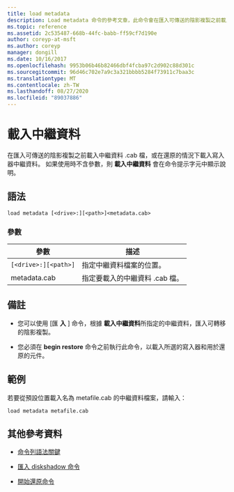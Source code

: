 ```yaml
---
title: load metadata
description: Load metadata 命令的參考文章，此命令會在匯入可傳送的陰影複製之前載入中繼資料 .cab 檔，或在還原時載入寫入器中繼資料。
ms.topic: reference
ms.assetid: 2c535487-668b-44fc-babb-ff59cf7d190e
author: coreyp-at-msft
ms.author: coreyp
manager: dongill
ms.date: 10/16/2017
ms.openlocfilehash: 9953b06b46b82466dbf4fcba97c2d902c88d301c
ms.sourcegitcommit: 96d46c702e7a9c3a321bbbb5284f73911c7baa3c
ms.translationtype: MT
ms.contentlocale: zh-TW
ms.lasthandoff: 08/27/2020
ms.locfileid: "89037886"
---
```

# <a name="load-metadata"></a>載入中繼資料

在匯入可傳送的陰影複製之前載入中繼資料 .cab 檔，或在還原的情況下載入寫入器中繼資料。 如果使用時不含參數，則 **載入中繼資料** 會在命令提示字元中顯示說明。

## <a name="syntax"></a>語法

```
load metadata [<drive>:][<path>]<metadata.cab>
```

### <a name="parameters"></a>參數

| 參數 | 描述 |
| --------- | ----------- |
| `[<drive>:][<path>]` | 指定中繼資料檔案的位置。 |
| metadata.cab | 指定要載入的中繼資料 .cab 檔。 |

## <a name="remarks"></a>備註

- 您可以使用 [匯 **入** ] 命令，根據 **載入中繼資料**所指定的中繼資料，匯入可轉移的陰影複製。

- 您必須在 **begin restore** 命令之前執行此命令，以載入所選的寫入器和用於還原的元件。

## <a name="examples"></a>範例

若要從預設位置載入名為 metafile.cab 的中繼資料檔案，請輸入：

```
load metadata metafile.cab
```

## <a name="additional-references"></a>其他參考資料

- [命令列語法關鍵](command-line-syntax-key.md)

- [匯入 diskshadow 命令](import.md)

- [開始還原命令](begin-restore.md)
